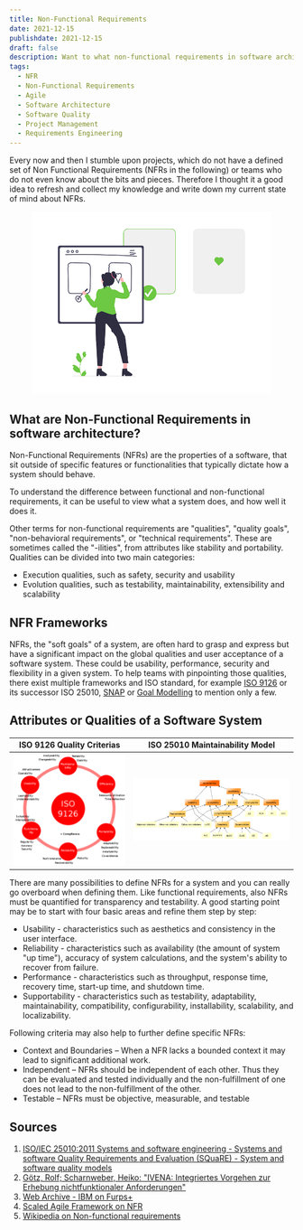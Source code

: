 ```yaml
---
title: Non-Functional Requirements
date: 2021-12-15
publishdate: 2021-12-15
draft: false
description: Want to what non-functional requirements in software architecture are? Maybe these article can help you.
tags:
  - NFR
  - Non-Functional Requirements
  - Agile
  - Software Architecture
  - Software Quality
  - Project Management
  - Requirements Engineering
---
```

Every now and then I stumble upon projects, which do not have a defined set of Non Functional Requirements (NFRs in the following) or teams who
do not even know about the bits and pieces. Therefore I thought it a good idea to refresh and collect my knowledge and write down my current
state of mind about NFRs.

<!-- more -->
<figure>
    <img src="/src/img/nfr_process.png" alt="Drawing symbolizing the process of defining Non-Functional Requirements" title="Defining Non-Functional Requirements">
</figure>


## What are Non-Functional Requirements in software architecture?

Non-Functional Requirements (NFRs) are the properties of a software, that sit outside of specific features or functionalities that typically
dictate how a system should behave.

To understand the difference between functional and non-functional requirements, it can be useful to view what a system does, and how well it
does it.

Other terms for non-functional requirements are "qualities", "quality goals", "non-behavioral requirements", or "technical requirements". These
are sometimes called the "-ilities", from attributes like stability and portability. Qualities can be divided into two main categories:

* Execution qualities, such as safety, security and usability
* Evolution qualities, such as testability, maintainability, extensibility and scalability


## NFR Frameworks

NFRs, the "soft goals" of a system, are often hard to grasp and express but have a significant impact on the global qualities and user acceptance
of a software system. These could be usability, performance, security and flexibility in a given system. To help teams with pinpointing those
qualities, there exist multiple frameworks and ISO standard, for example [ISO 9126](https://en.wikipedia.org/wiki/ISO/IEC_9126) or its successor
ISO 25010, [SNAP](https://en.wikipedia.org/wiki/SNAP_Points) or [Goal Modelling](https://en.wikipedia.org/wiki/Goal_modeling) to mention only a
few.


## Attributes or Qualities of a Software System

<table class="rwd-table">
    <thead>
        <tr>
            <th>ISO 9126 Quality Criterias</th>
            <th>ISO 25010 Maintainability Model</th>
        </tr>
    </thead>
    <tbody>
        <tr>
            <td data-th="ISO 9126 Quality Criterias">
                <img src="/src/img/ISO_9126_quality.png" alt="Chart displaying the ISO 9126 cycle" title="ISO 9126" class="width__75">
            </td>
            <td data-th="ISO 25010 Maintainability Model">
                 <img src="/src/img/ISO_25010_Maintainability_Model.png" alt="Chart displaying the ISO 25010 Maintainability Model" title="ISO 25010 Maintainability Model" class="width__75">
            </td>
        </tr>
    </tbody>
</table>

There are many possibilities to define NFRs for a system and you can really go overboard when defining them. Like functional requirements, also
NFRs must be quantified for transparency and testability. A good starting point may be to start with four basic areas and refine them step by
step:

* Usability - characteristics such as aesthetics and consistency in the user interface.
* Reliability - characteristics such as availability (the amount of system "up time"), accuracy of system calculations, and the system's ability
  to recover from failure.
* Performance - characteristics such as throughput, response time, recovery time, start-up time, and shutdown time.
* Supportability - characteristics such as testability, adaptability, maintainability, compatibility, configurability, installability,
  scalability, and localizability.

Following criteria may also help to further define specific NFRs:
* Context and Boundaries – When a NFR lacks a bounded context it may lead to significant additional work.
* Independent – NFRs should be independent of each other. Thus they can be evaluated and tested individually and the non-fulfillment of one
  does not lead to the non-fulfillment of the other.
* Testable – NFRs must be objective, measurable, and testable


## Sources

1. [ISO/IEC 25010:2011 Systems and software engineering - Systems and software Quality Requirements and Evaluation (SQuaRE) - System and software quality models](https://www.iso.org/standard/35733.html)
2. [Götz, Rolf; Scharnweber, Heiko: "IVENA: Integriertes Vorgehen zur Erhebung nichtfunktionaler Anforderungen"](https://www.pst.ifi.lmu.de/Lehre/WS0102/architektur/VL1/Ivena.pdf)
3. [Web Archive - IBM on Furps+](https://web.archive.org/web/20201112020231/http://www.ibm.com/developerworks/rational/library/4706.html#N100A7)
4. [Scaled Agile Framework on NFR](https://www.scaledagileframework.com/nonfunctional-requirements/)
5. [Wikipedia on Non-functional requirements](https://en.wikipedia.org/wiki/Non-functional_requirement)

